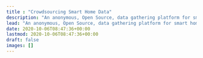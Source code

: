 ```yaml
---
title : "Crowdsourcing Smart Home Data"
description: "An anonymous, Open Source, data gathering platform for smart home information"
lead: "An anonymous, Open Source, data gathering platform for smart home information"
date: 2020-10-06T08:47:36+00:00
lastmod: 2020-10-06T08:47:36+00:00
draft: false
images: []
---
```


